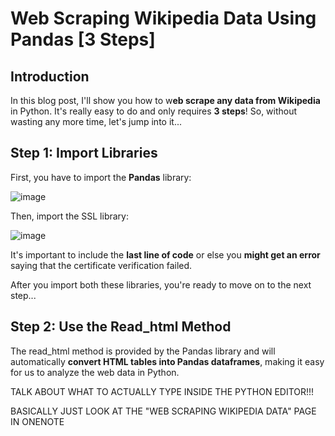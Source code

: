 # Web Scraping Wikipedia Data Using Pandas [3 Steps]

## Introduction
In this blog post, I'll show you how to w**eb scrape any data from Wikipedia** in Python. It's really easy to do and only requires **3 steps**! So, without wasting any more time, let's jump into it...

## Step 1: Import Libraries
First, you have to import the **Pandas** library:

![image](https://github.com/dylans0ng/dylans0ng.github.io/assets/112503726/e4039ebf-327d-4d5c-ad8d-a5ce573f50d4)

Then, import the SSL library:

![image](https://github.com/dylans0ng/dylans0ng.github.io/assets/112503726/3084252c-567d-49b5-b71d-760e4a38f54b)

It's important to include the **last line of code** or else you **might get an error** saying that the certificate verification failed. 

After you import both these libraries, you're ready to move on to the next step...

## Step 2: Use the Read_html Method
The read_html method is provided by the Pandas library and will automatically **convert HTML tables into Pandas dataframes**, making it easy for us to analyze the web data in Python. 

TALK ABOUT WHAT TO ACTUALLY TYPE INSIDE THE PYTHON EDITOR!!!

BASICALLY JUST LOOK AT THE "WEB SCRAPING WIKIPEDIA DATA" PAGE IN ONENOTE
